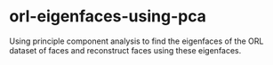 # orl-eigenfaces-using-pca
 Using principle component analysis to find the eigenfaces of the ORL dataset of faces and reconstruct faces using these eigenfaces.
